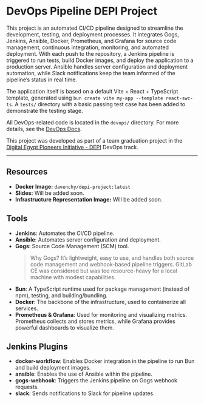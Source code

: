 # DevOps Pipeline DEPI Project

This project is an automated CI/CD pipeline designed to streamline the development, testing, and deployment processes. It integrates Gogs, Jenkins, Ansible, Docker, Prometheus, and Grafana for source code management, continuous integration, monitoring, and automated deployment. With each push to the repository, a Jenkins pipeline is triggered to run tests, build Docker images, and deploy the application to a production server. Ansible handles server configuration and deployment automation, while Slack notifications keep the team informed of the pipeline’s status in real time.

The application itself is based on a default Vite + React + TypeScript template, generated using `bun create vite my-app --template react-swc-ts`. A `tests/` directory with a basic passing test case has been added to demonstrate the testing stage.

All DevOps-related code is located in the `devops/` directory. For more details, see the [DevOps Docs](devops/README.md).

This project was developed as part of a team graduation project in the [Digital Egypt Pioneers Initiative - DEPI](https://depi.gov.eg/) DevOps track.

---

## Resources

- **Docker Image:** `davenchy/depi-project:latest`
- **Slides:** Will be added soon.
- **Infrastructure Representation Image:** Will be added soon.

## Tools

- **Jenkins**: Automates the CI/CD pipeline.
- **Ansible**: Automates server configuration and deployment.
- **Gogs**: Source Code Management (SCM) tool.
  > Why Gogs? It’s lightweight, easy to use, and handles both source code management and webhook-based pipeline triggers.
  > GitLab CE was considered but was too resource-heavy for a local machine with modest capabilities.
- **Bun**: A TypeScript runtime used for package management (instead of npm), testing, and building/bundling.
- **Docker**: The backbone of the infrastructure, used to containerize all services.
- **Prometheus & Grafana**: Used for monitoring and visualizing metrics. Prometheus collects and stores metrics, while Grafana provides powerful dashboards to visualize them.

## Jenkins Plugins

- **docker-workflow**: Enables Docker integration in the pipeline to run Bun and build deployment images.
- **ansible**: Enables the use of Ansible within the pipeline.
- **gogs-webhook**: Triggers the Jenkins pipeline on Gogs webhook requests.
- **slack**: Sends notifications to Slack for pipeline updates.
